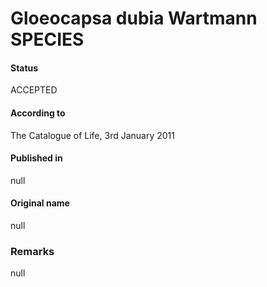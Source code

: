 # Gloeocapsa dubia Wartmann SPECIES

#### Status
ACCEPTED

#### According to
The Catalogue of Life, 3rd January 2011

#### Published in
null

#### Original name
null

### Remarks
null